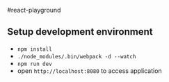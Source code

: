 #react-playground

## Setup development environment

- `npm install`
- `./node_modules/.bin/webpack -d --watch`
- `npm run dev`
- open `http://localhost:8080` to access application